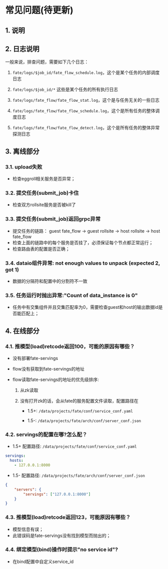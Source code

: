 # 常见问题(待更新)

## 1. 说明

## 2. 日志说明
一般来说，排查问题，需要如下几个日志：

1. `fate/logs/$job_id/fate_flow_schedule.log`，这个是某个任务的内部调度日志 

2. `fate/logs/$job_id/*` 这些是某个任务的所有执行日志

3. `fate/logs/fate_flow/fate_flow_stat.log`，这个是与任务无关的一些日志 

4. `fate/logs/fate_flow/fate_flow_schedule.log`，这个是所有任务的整体调度日志

5. `fate/logs/fate_flow/fate_flow_detect.log`，这个是所有任务的整体异常探测日志

## 3. 离线部分

### 3.1. upload失败
- 检查eggroll相关服务是否异常；

### 3.2. 提交任务(submit_job)卡住
- 检查双方rollsite服务是否被kill了

### 3.3. 提交任务(submit_job)返回grpc异常
- 提交任务的链路： guest fate_flow -> guest rollsite -> host rollsite -> host fate_flow
- 检查上面的链路中的每个服务是否挂了，必须保证每个节点都正常运行；
- 检查路由表的配置是否正确；

### 3.4. dataio组件异常: not enough values to unpack (expected 2, got 1)
- 数据的分隔符和配置中的分割符不一致

### 3.5. 任务运行时抛出异常:"Count of data_instance is 0"
- 任务中有交集组件并且交集匹配率为0，需要检查guest和host的输出数据id是否能匹配上；


## 4. 在线部分
### 4.1. 推模型(load)retcode返回100，可能的原因有哪些？

- 没有部署fate-servings

- flow没有获取到fate-servings的地址

- flow读取fate-servings的地址的优先级排序: 

  1. 从zk读取

  2. 没有打开zk的话，会从fate的服务配置文件读取，配置路径在

     - 1.5+: `/data/projects/fate/conf/service_conf.yaml`

     - 1.5-: `/data/projects/fate/arch/conf/server_conf.json`

### 4.2. servings的配置在哪?怎么配？

- 1.5+ 配置路径: `/data/projects/fate/conf/service_conf.yaml`

```yaml
servings:
  hosts:
    - 127.0.0.1:8000
```

- 1.5- 配置路径: `/data/projects/fate/arch/conf/server_conf.json`
```json
{
    "servers": {
        "servings": ["127.0.0.1:8000"]
    }
}
```

### 4.3. 推模型(load)retcode返回123，可能原因有哪些？
- 模型信息有误；
- 此错误码是fate-servings没有找到模型而抛出的；

### 4.4. 绑定模型(bind)操作时提示"no service id"?
- 在bind配置中自定义service_id
